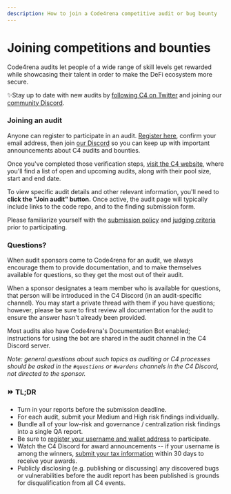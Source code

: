 ```yaml
---
description: How to join a Code4rena competitive audit or bug bounty
---
```


# Joining competitions and bounties

Code4rena audits let people of a wide range of skill levels get rewarded while showcasing their talent in order to make the DeFi ecosystem more secure.

✨Stay up to date with new audits by [following C4 on Twitter](https://twitter.com/code4rena) and joining our [community Discord](https://discord.gg/EY5dvm3evD).

### Joining an audit

Anyone can register to participate in an audit. [Register here](https://code4rena.com/register/account), confirm your email address, then join [our Discord](https://discord.gg/code4rena) so you can keep up with important announcements about C4 audits and bounties.

Once you've completed those verification steps, [visit the C4 website](https://code4rena.com/audits/), where you'll find a list of open and upcoming audits, along with their pool size, start and end date. 

To view specific audit details and other relevant information, you'll need to **click the "Join audit" button.** Once active, the audit page will typically include links to the code repo, and to the finding submission form.

Please familiarize yourself with the [submission policy](/legal/submission-policy) and [judging criteria](/competitions/judging-criteria) prior to participating.

### Questions?

When audit sponsors come to Code4rena for an audit, we always encourage them to provide documentation, and to make themselves available for questions, so they get the most out of their audit.

When a sponsor designates a team member who is available for questions, that person will be introduced in the C4 Discord (in an audit-specific channel). You may start a private thread with them if you have questions; however, please be sure to first review all documentation for the audit to ensure the answer hasn't already been provided.

Most audits also have Code4rena's Documentation Bot enabled; instructions for using the bot are shared in the audit channel in the C4 Discord server. 

_Note: general questions about such topics as auditing or C4 processes should be asked in the `#questions` or `#wardens` channels in the C4 Discord, not directed to the sponsor._

### ⏩ TL;DR

* Turn in your reports before the submission deadline.
* For each audit, submit your Medium and High risk findings individually.
* Bundle all of your low-risk and governance / centralization risk findings into a single QA report.
* Be sure to [register your username and wallet address](https://code4rena.com/register/account) to participate.
* Watch the C4 Discord for award announcements -- if your username is among the winners, [submit your tax information](https://code4rena.com/tax-info) within 30 days to receive your awards.
* Publicly disclosing (e.g. publishing or discussing) any discovered bugs or vulnerabilities before the audit report has been published is grounds for disqualification from all C4 events.